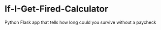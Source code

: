 # If-I-Get-Fired-Calculator
Python Flask app that tells how long could you survive without a paycheck
